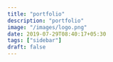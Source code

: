 ```yaml
---
title: "portfolio"
description: "portfolio"
image: "/images/logo.png"
date: 2019-07-29T08:40:17+05:30
tags: ["sidebar"]
draft: false
---
```


